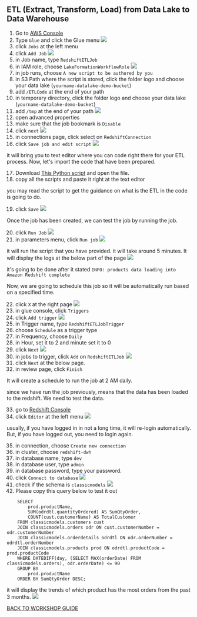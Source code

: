 ## ETL (Extract, Transform, Load) from Data Lake to Data Warehouse

1. Go to [AWS Console](https://console.aws.amazon.com/console/home?region=us-east-1#)
2. Type `Glue` and click the Glue menu
    ![](../../images/DLAndDWH/ETL/2.png)
3. click `Jobs` at the left menu
4. click `Add Job`
    ![](../../images/DLAndDWH/ETL/4.png)
5. in Job name, type `RedshiftETLJob`
6. in IAM role, choose `LakeFormationWorkflowRole`
    ![](../../images/DLAndDWH/ETL/6.png)
7. in job runs, choose `A new script to be authored by you`
8. in S3 Path where the script is stored, click the folder logo and choose your data lake (`yourname-datalake-demo-bucket`)
9. add `/ETLCode` at the end of your path
10. in temporary directory, click the folder logo and choose your data lake (`yourname-datalake-demo-bucket`)
11. add `/tmp` at the end of your path
    ![](../../images/DLAndDWH/ETL/11.png)
12. open advanced properties
13. make sure that the job bookmark is `Disable`
14. click `next`
    ![](../../images/DLAndDWH/ETL/14.png)
15. in connections page, click select on `RedshiftConnection`
16. click `Save job and edit script`
    ![](../../images/DLAndDWH/ETL/16.png)

it will bring you to text editor where you can code right there for your ETL process. Now, let's import the code that have been prepared.

17. Download [This Python script](../../files/DLAndDWH/ETL/RedshiftETL.py) and open the file.
18. copy all the scripts and paste it right at the text editor

you may read the script to get the guidance on what is the ETL in the code is going to do.

19. click `Save`
    ![](../../images/DLAndDWH/ETL/19.png)

Once the job has been created, we can test the job by running the job.

20. click `Run Job`
    ![](../../images/DLAndDWH/ETL/20.png)
21. in parameters menu, click `Run job`
    ![](../../images/DLAndDWH/ETL/21.png)

it will run the script that you have provided. it will take around 5 minutes. It will display the logs at the below part of the page
    ![](../../images/DLAndDWH/ETL/21-2.png)

it's going to be done after it stated `INFO: products data loading into Amazon Redshift complete`

Now, we are going to schedule this job so it will be automatically run based on a specified time.

22. click `X` at the right page
    ![](../../images/DLAndDWH/ETL/22.png)
23. in glue console, click `Triggers`
24. click `Add trigger`
    ![](../../images/DLAndDWH/ETL/24.png)
25. in Trigger name, type `RedshiftETLJobTrigger`
26. choose `Schedule` as a trigger type
27. in Frequency, choose `Daily`
28. in Hour, set it to 2 and minute set it to 0
29. click `Next`
    ![](../../images/DLAndDWH/ETL/29.png)
30. in jobs to trigger, click `Add` on `RedshiftETLJob`
    ![](../../images/DLAndDWH/ETL/30.png)
31. click `Next` at the below page.
32. in review page, click `Finish`

It will create a schedule to run the job at 2 AM daily.

since we have run the job previously, means that the data has been loaded to the redshift. We need to test the data.

33. go to [Redshift Console](https://console.aws.amazon.com/redshiftv2/home?region=us-east-1#dashboard)
34. click `Editor` at the left menu
    ![](../../images/DLAndDWH/ETL/34.png)

usually, if you have logged in in not a long time, it will re-login automatically. But, if you have logged out, you need to login again.

35. in connection, choose `Create new connection`
36. in cluster, choose `redshift-dwh`
37. in database name, type `dev`
38. in database user, type `admin`
39. in database password, type your password.
40. click `Connect to database`
    ![](../../images/DLAndDWH/ETL/40.png)
41. check if the schema is `classicmodels`
    ![](../../images/DLAndDWH/ETL/41.png)
42. Please copy this query below to test it out
```
    SELECT 
        prod.productName,
        SUM(odrdtl.quantityOrdered) AS SumQtyOrder,
        COUNT(cust.customerName) AS TotalCustomer
    FROM classicmodels.customers cust
    JOIN classicmodels.orders odr ON cust.customerNumber = odr.customerNumber
    JOIN classicmodels.orderdetails odrdtl ON odr.orderNumber = odrdtl.orderNumber
    JOIN classicmodels.products prod ON odrdtl.productCode = prod.productCode
    WHERE DATEDIFF(day, (SELECT MAX(orderDate) FROM classicmodels.orders), odr.orderDate) <= 90
    GROUP BY 
        prod.productName
    ORDER BY SumQtyOrder DESC;
```

it will display the trends of which product has the most orders from the past 3 months.
    ![](../../images/DLAndDWH/ETL/42.png)

[BACK TO WORKSHOP GUIDE](../../README.md)